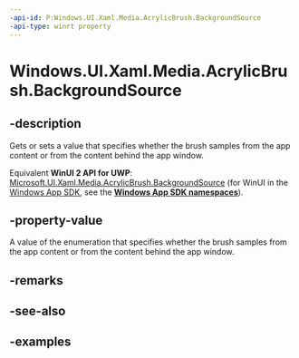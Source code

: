 ```yaml
---
-api-id: P:Windows.UI.Xaml.Media.AcrylicBrush.BackgroundSource
-api-type: winrt property
---
```


<!-- Property syntax.
public AcrylicBackgroundSource BackgroundSource { get;  set; }
-->

# Windows.UI.Xaml.Media.AcrylicBrush.BackgroundSource

## -description

Gets or sets a value that specifies whether the brush samples from the app content or from the content behind the app window.

Equivalent **WinUI 2 API for UWP**: [Microsoft.UI.Xaml.Media.AcrylicBrush.BackgroundSource](/windows/winui/api/microsoft.ui.xaml.media.acrylicbrush.backgroundsource) (for WinUI in the [Windows App SDK](/windows/apps/windows-app-sdk/), see the **[Windows App SDK namespaces](/windows/windows-app-sdk/api/winrt/)**).

## -property-value

A value of the enumeration that specifies whether the brush samples from the app content or from the content behind the app window.

## -remarks

## -see-also

## -examples

